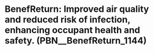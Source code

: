 # BenefReturn: __Improved air quality and reduced risk of infection, enhancing occupant health and safety.__ (PBN__BenefReturn_1144)

